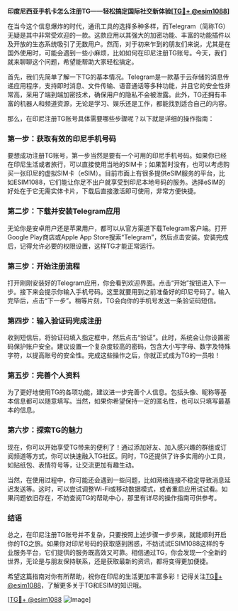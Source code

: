 **印度尼西亚手机卡怎么注册TG——轻松搞定国际社交新体验[[TG💪+ @esim1088](https://t.me/s/esim1088)]**

在当今这个信息爆炸的时代，通讯工具的选择多种多样，而Telegram（简称TG）无疑是其中非常受欢迎的一款。这款应用以其强大的加密功能、丰富的功能插件以及开放的生态系统吸引了无数用户。然而，对于初来乍到的朋友们来说，尤其是在国外使用时，可能会遇到一些小麻烦，比如如何在印尼注册TG账号。今天，我们就来聊聊这个问题，希望能帮助大家轻松搞定。

首先，我们先简单了解一下TG的基本情况。Telegram是一款基于云存储的消息传递应用程序，支持即时消息、文件传输、语音通话等多种功能，并且它的安全性非常高，采用了端到端加密技术，确保用户的隐私不会被泄露。此外，TG还拥有丰富的机器人和频道资源，无论是学习、娱乐还是工作，都能找到适合自己的内容。

那么，在印尼注册TG账号具体需要哪些步骤呢？以下就是详细的操作指南：

### **第一步：获取有效的印尼手机号码**
要想成功注册TG账号，第一步当然是要有一个可用的印尼手机号码。如果你已经在印尼生活或者旅行，可以直接使用当地的SIM卡；如果暂时没有，也可以考虑购买一张印尼的虚拟SIM卡（eSIM）。目前市面上有很多提供eSIM服务的平台，比如ESIM1088，它们能让你足不出户就享受到印尼本地号码的服务。选择eSIM的好处在于它无需实体卡片，下载后直接激活即可使用，非常方便快捷。

### **第二步：下载并安装Telegram应用**
无论你是安卓用户还是苹果用户，都可以从官方渠道下载Telegram客户端。打开Google Play商店或Apple App Store搜索“Telegram”，然后点击安装。安装完成后，记得允许必要的权限设置，这样TG才能正常运行。

### **第三步：开始注册流程**
打开刚刚安装好的Telegram应用，你会看到欢迎界面。点击“开始”按钮进入下一步。接下来会提示你输入手机号码。这里就要用到之前准备好的印尼号码了。输入完毕后，点击“下一步”。稍等片刻，TG会向你的手机号发送一条验证码短信。

### **第四步：输入验证码完成注册**
收到短信后，将验证码填入指定框中，然后点击“验证”。此时，系统会让你设置密码保护账户安全。建议设置一个复杂度较高的密码，包含大小写字母、数字及特殊字符，以提高账号的安全性。完成这些操作之后，你就正式成为TG的一员啦！

### **第五步：完善个人资料**
为了更好地使用TG的各项功能，建议进一步完善个人信息。包括头像、昵称等基本信息都可以随意填写。当然，如果你希望保持一定的匿名性，也可以只填写最基本的信息。

### **第六步：探索TG的魅力**
现在，你可以开始享受TG带来的便利了！通过添加好友、加入感兴趣的群组或订阅频道等方式，你可以快速融入TG社区。同时，TG还提供了许多实用的小工具，如贴纸包、表情符号等，让交流更加有趣生动。

当然，在使用过程中，你可能还会遇到一些问题，比如网络连接不稳定导致消息延迟发送等。这时，可以尝试调整Wi-Fi或移动数据模式，或者重启应用试试看。如果问题依旧存在，不妨查阅TG的帮助中心，那里有详尽的操作指南可供参考。

### **结语**
总之，在印尼注册TG账号并不复杂，只要按照上述步骤一步步来，就能顺利开启你的TG之旅。如果你对印尼号码的获取感到困惑，不妨试试ESIM1088这样的专业服务平台，它们提供的服务既高效又可靠。相信通过TG，你会发现一个全新的世界，无论是与朋友保持联系，还是获取最新的资讯，都将变得更加便捷。

希望这篇指南对你有所帮助，祝你在印尼的生活更加丰富多彩！记得关注[TG💪+ @esim1088](https://t.me/s/esim1088)，了解更多关于TG和ESIM的知识哦。

[[TG💪+ @esim1088](https://t.me/s/esim1088) ![Image](https://i.postimg.cc/4NQfJmqS/Snipaste-2025-05-13-00-14-12.png)]